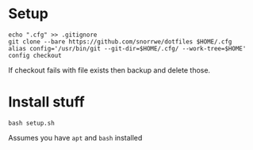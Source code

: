 # Setup

```
echo ".cfg" >> .gitignore
git clone --bare https://github.com/snorrwe/dotfiles $HOME/.cfg
alias config='/usr/bin/git --git-dir=$HOME/.cfg/ --work-tree=$HOME'
config checkout
```

If checkout fails with file exists then backup and delete those.

# Install stuff

```
bash setup.sh
```

Assumes you have `apt` and `bash` installed
